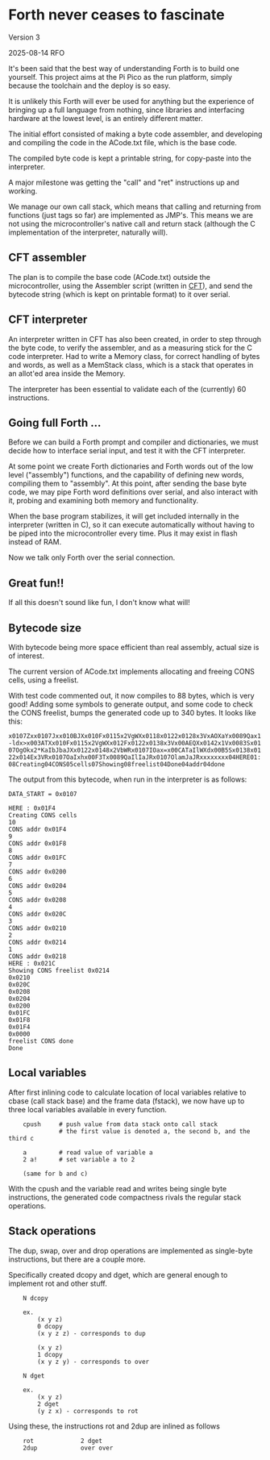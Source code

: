 Forth never ceases to fascinate
================================

Version 3

2025-08-14 RFO

It's been said that the best way of understanding Forth is to build one
yourself. This project aims at the Pi Pico as the run platform,
simply because the toolchain and the deploy is so easy. 

It is unlikely this Forth will ever be used for anything but the experience
of bringing up a full language from nothing, since libraries and interfacing
hardware at the lowest level, is an entirely different matter.

The initial effort consisted of making a byte code assembler, and 
developing and compiling the code in the ACode.txt file, which is 
the base code. 

The compiled byte code is kept a printable string, for copy-paste
into the interpreter. 

A major milestone was getting the "call" and "ret" instructions
up and working. 

We manage our own call stack, which means that calling and returning from 
functions (just tags so far) are implemented as JMP's. This means we are not
using the microcontroller's native call and return stack (although the C 
implementation of the interpreter, naturally will).

CFT assembler
-------------

The plan is to compile the base code (ACode.txt) outside the microcontroller,
using the Assembler script (written in [CFT](https://github.com/rfo909/CFT)),
and send the bytecode string (which is kept on printable format) to
it over serial.


CFT interpreter
---------------

An interpreter written in CFT has also been created, in order to step through
the byte code, to verify the assembler, and as a measuring stick
for the C code interpreter. Had to write a Memory class, for correct 
handling of bytes and words, as well as a MemStack class, which is a stack
that operates in an allot'ed area inside the Memory.


The interpreter has been essential to validate each of the (currently) 60 instructions.


Going full Forth ... 
--------------------

Before we can build a Forth prompt and compiler and dictionaries, we must
decide how to interface serial input, and test it with the CFT interpreter.

At some point we create Forth dictionaries and Forth words out of the 
low level ("assembly") functions, and the capability of defining new words,
compiling them to "assembly". At this point, after sending the base
byte code, we may pipe Forth word definitions over serial, and also
interact with it, probing and examining both memory and functionality.

When the base program stabilizes, it will get included internally in 
the interpreter (written in C), so it can execute automatically without
having to be piped into the microcontroller every time. Plus it may exist
in flash instead of RAM. 

Now we talk only Forth over the serial connection.

Great fun!!
-----------

If all this doesn't sound like fun, I don't know what will! 

Bytecode size
-------------

With bytecode being more space efficient than real assembly, actual size is
of interest. 

The current version of ACode.txt implements allocating and freeing CONS cells,
using a freelist.

With test code commented out, it now compiles to 88 bytes, which is very good!
Adding some symbols to generate output, and some code to check the CONS freelist,
bumps the generated code up to 340 bytes. It looks like this:

```
x0107Zxx0107Jxx010BJXx010Fx0115x2VgWXx0118x0122x0128x3VxAOXaYx0089Qax1
-ldx>x003ATXx010Fx0115x2VgWXx012Fx0122x0138x3Vx00AEQXx0142x1Vx0083Sx01
07OgOkx2*KaIbJbaJXx0122x0148x2VbWRx0107IOax=x00CATaIlWXdx00B5Sx0138x01
22x014Ex3VRx0107OaIxhx00F3Tx0089QaIlIaJRx0107OlamJaJRxxxxxxxx04HERE01:
08Creating04CONS05cells07Showing08freelist04Done04addr04done
```

The output from this bytecode, when run in the interpreter is as follows:

```
DATA_START = 0x0107

HERE : 0x01F4
Creating CONS cells
10
CONS addr 0x01F4
9
CONS addr 0x01F8
8
CONS addr 0x01FC
7
CONS addr 0x0200
6
CONS addr 0x0204
5
CONS addr 0x0208
4
CONS addr 0x020C
3
CONS addr 0x0210
2
CONS addr 0x0214
1
CONS addr 0x0218
HERE : 0x021C
Showing CONS freelist 0x0214
0x0210
0x020C
0x0208
0x0204
0x0200
0x01FC
0x01F8
0x01F4
0x0000
freelist CONS done
Done
```




Local variables
---------------

After first inlining code to calculate location of local variables relative to
cbase (call stack base) and the frame data (fstack), we now have up to three
local variables available in every function.
```
	cpush     # push value from data stack onto call stack
	          # the first value is denoted a, the second b, and the third c
	          
	a         # read value of variable a
	2 a!      # set variable a to 2
	
	(same for b and c)
```

With the cpush and the variable read and writes being single byte instructions, 
the generated code compactness rivals the regular stack operations. 

Stack operations
----------------
The dup, swap, over and drop operations are implemented as single-byte instructions, but there
are a couple more.

Specifically created dcopy and dget, which are general enough to implement rot and other stuff.

```
	N dcopy
	
	ex.
		(x y z)
		0 dcopy
		(x y z z) - corresponds to dup
		
		(x y z)
		1 dcopy
		(x y z y) - corresponds to over
		
	N dget
	
	ex.
		(x y z)
		2 dget
		(y z x) - corresponds to rot
```

Using these, the instructions rot and 2dup are inlined as follows

```
	rot             2 dget
	2dup            over over
```


